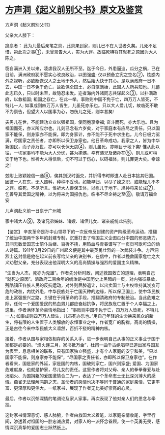 # [方声洞《起义前别父书》原文及鉴赏](https://www.vrrw.net/wx/10347.html)

方声洞《起义前别父书》

父亲大人膝下：

跪禀者： 此为儿最后亲笔之禀，此禀果到家，则儿已不在人世者久矣。儿死不足惜，第此次之事①，未曾禀告大人，实为大罪。故临死特将其就死之原因为大人陈之。

窃自满洲入关以来，凌虐我汉人无所不至。迄于今日，外患逼迫，瓜分之祸，已在目前，满洲政府犹不愿实心改良政治，以图强盛; 仅以预备立宪之空名②，炫惑内外之视听，必欲断送汉人之土地于外人，然后始大快于其心。是以满政府一日不去，中国一日不免于危亡。故欲保全国土，必自驱满始，此固人人所共知也。儿蓄此志已久，只以时未至，故隐忍未发。迩者海内外诸同志共谋起义③，以扑满政府，以救祖国; 祖国之存亡，在此一举。事败则中国不免于亡，四万万人皆死，不特儿一人; 如事成则四万万人皆生，儿虽死亦乐也。只以大人爱儿切，故临死不敢不为禀告，但望大人以国事为心，勿伤儿之死，则幸甚矣!

夫男儿在世，不能建功立业以强祖国，使同胞享幸福; 奋斗而死，亦大乐也。且为祖国而死，亦义所应尔也。儿刻已念有六岁矣，对于家庭本有应尽之责任。只以国家不能保，则身家亦不能保，即为身家计，亦不能不于死中求生也。儿今日极力驱满，尽国家之责任者，亦即所以保卫身家也。他日革命成功，我家之人，皆为中华新国民，而子孙万世，亦可以长保无虞④，则儿虽死，亦瞑目于地下矣! 惟从此以往，一切家事均不能为大人分忧，甚为抱憾，幸有涛兄及诸孙在⑤，则儿或可稍安于地下也。惟祈大人得信后，切不可过于伤心，以碍福体，则儿罪更大矣。幸谅之!

兹附上致颖媳信一通⑥，俟其到汉时面交，并祈得书时即遣人赴日本接其归国。因彼一人在东，无人照料，种种不妥也。如能早归，以尽子媳之职，或能轻儿不孝之罪。临死，不尽所言。惟祈大人善保玉体，以慰儿于地下。旭孙将来长成⑦，乞善导其爱国之精神，以为将来为国报仇也。临书不尽企祷之至⑧。敬请万福金安

儿声洞赴义前一日禀于广州城

家中诸大人⑨，及诸兄弟姊妹、诸嫂、诸侄儿女、诸亲戚统此告别。



【鉴赏】 辛亥革命是孙中山领导下的一次反帝反封建的资产阶级革命运动，推翻了统治中国两千多年的封建专制，沉重打击了帝国主义企图瓜分中国的邪恶势力，其间无数爱国志士前仆后继、百折不挠，用热血与青春谱写了一页页可歌可泣的动人诗篇。1911年3月29日的广州起义便是其中最英勇壮烈的一次武装斗争。方声洞烈士这封信是他在起义前夜写给父亲的诀别书，在信中，作者以挽救国家危亡之大义劝慰父亲，充分表现出他深明大义的高尚情操与强烈的爱国主义精神。

“生当为人杰，死亦为鬼雄”。作者先分析时政，阐述救国救亡的道理，表明自己 “就死之原因”。清政府二百余年的统治是中国历史上黑暗的一页，对内强征暴敛，残酷镇压各族人民的反抗运动，对外则屈膝退让，以出卖国土与主权维持其岌岌可危的政权，内忧外患，中华民族处于亡国灭种的边缘，所以保卫国土，使中华民族走上富强振兴之路，关键在于用革命的手段，推翻清政府的专制统治。当此危难之际，任何一个爱国爱民的热血男儿都应奋起抗争，将民族危亡置于个人幸福之上。这里，作者满怀革命豪情地指出： “事败则中国不免于亡，四万万人皆死，不特儿一人; 如事成则四万万人皆生，儿虽死亦乐也。”用自己年轻的生命换来民众的新生，将有限的人生置于人类解放的永恒事业之中，作者宽广的胸襟，高尚的情操，正是古往今来中华民族大义凛然，百折不挠的精神内核。

接着，作者从国与家相依相存的关系入手，进一步表明自己从事的正义事业于国于家都是必要的。“烽火连三月，家书抵万金”，杜甫一曲千古绝唱早已道出家与国互为表里，息息相关的联系，只有国家独立强盛，才有个人家庭的安宁和美，“只以国家不能保，则身家亦不能保”，“尽国家之责任者，亦即所以保卫身家也”。在作者看来，国是家的外延，家是国的内核，国破则家亡，国兴则家盛; 爱国、为国家危难献身，也就是护家，尽儿女的责任。这里作者将对父母、亲人的拳拳眷爱与赴汤蹈火、为国捐躯的爱国激情合二为一，表达了一个革命志士无比深沉博大的感情。燕雀无法理解鸿鹄之志，革命者的感情也决不等同于普通的家庭亲情，它更丰富、更深厚和更伟大。一纸家书，展现了作者无比美好崇高的心灵。

最后，作者以沉郁深情的笔调论及家人家事，再次表现了他对亲人们的思念与牵挂。

这封家书情深意切、感人肺腑，作者由救国大义着笔，以家庭亲情收尾，字里行间，渗透着对祖国的一腔忠诚热爱，对家人的一派怀念眷顾，使一个英勇无畏，感情深沉真挚的爱国志士跃然纸上。


